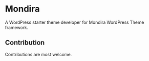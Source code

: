 # Mondira

A WordPress starter theme developer for Mondira WordPress Theme framework.

## Contribution

Contributions are most welcome. 